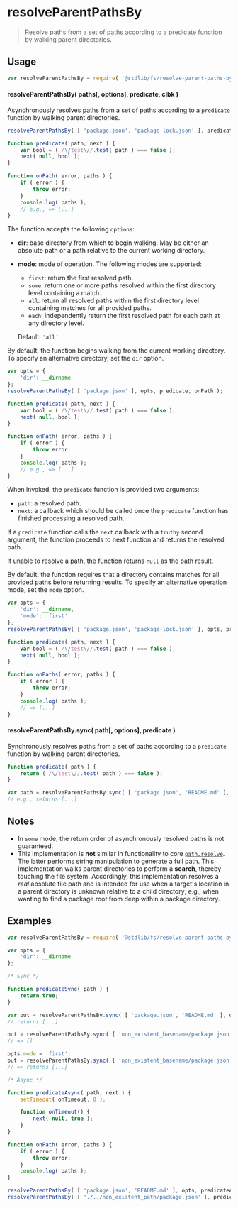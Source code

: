 <!--

@license Apache-2.0

Copyright (c) 2021 The Stdlib Authors.

Licensed under the Apache License, Version 2.0 (the "License");
you may not use this file except in compliance with the License.
You may obtain a copy of the License at

   http://www.apache.org/licenses/LICENSE-2.0

Unless required by applicable law or agreed to in writing, software
distributed under the License is distributed on an "AS IS" BASIS,
WITHOUT WARRANTIES OR CONDITIONS OF ANY KIND, either express or implied.
See the License for the specific language governing permissions and
limitations under the License.

-->

# resolveParentPathsBy

> Resolve paths from a set of paths according to a predicate function by walking parent directories.

<section class="usage">

## Usage

```javascript
var resolveParentPathsBy = require( '@stdlib/fs/resolve-parent-paths-by' );
```

<a name="resolve-parent-paths-by"></a>

#### resolveParentPathsBy( paths\[, options], predicate, clbk )

Asynchronously resolves paths from a set of paths according to a `predicate` function by walking parent directories.

```javascript
resolveParentPathsBy( [ 'package.json', 'package-lock.json' ], predicate, onPath );

function predicate( path, next ) {
    var bool = ( /\/test\//.test( path ) === false );
    next( null, bool );
}

function onPath( error, paths ) {
    if ( error ) {
        throw error;
    }
    console.log( paths );
    // e.g., => [...]
}
```

The function accepts the following `options`:

-   **dir**: base directory from which to begin walking. May be either an absolute path or a path relative to the current working directory.

-   **mode**: mode of operation. The following modes are supported:

    -   `first`: return the first resolved path.
    -   `some`: return one or more paths resolved within the first directory level containing a match.
    -   `all`: return all resolved paths within the first directory level containing matches for all provided paths.
    -   `each`: independently return the first resolved path for each path at any directory level.
    
    Default: `'all'`.

By default, the function begins walking from the current working directory. To specify an alternative directory, set the `dir` option.

```javascript
var opts = {
    'dir': __dirname
};
resolveParentPathsBy( [ 'package.json' ], opts, predicate, onPath );

function predicate( path, next ) {
    var bool = ( /\/test\//.test( path ) === false );
    next( null, bool );
}

function onPath( error, paths ) {
    if ( error ) {
        throw error;
    }
    console.log( paths );
    // e.g., => [...]
}
```

When invoked, the `predicate` function is provided two arguments:

-   `path`: a resolved path.
-   `next`: a callback which should be called once the `predicate` function has finished processing a resolved path.

If a `predicate` function calls the `next` callback with a `truthy` second argument, the function proceeds to next function and returns the resolved path.

If unable to resolve a path, the function returns `null` as the path result.

By default, the function requires that a directory contains matches for all provided paths before returning results. To specify an alternative operation mode, set the `mode` option.

```javascript
var opts = {
    'dir': __dirname,
    'mode': 'first'
};
resolveParentPathsBy( [ 'package.json', 'package-lock.json' ], opts, predicate, onPaths );

function predicate( path, next ) {
    var bool = ( /\/test\//.test( path ) === false );
    next( null, bool );
}

function onPaths( error, paths ) {
    if ( error ) {
        throw error;
    }
    console.log( paths );
    // => [...]
}
```

#### resolveParentPathsBy.sync( path\[, options], predicate )

Synchronously resolves paths from a set of paths according to a `predicate` function by walking parent directories.

```javascript
function predicate( path ) {
    return ( /\/test\//.test( path ) === false );
}

var path = resolveParentPathsBy.sync( [ 'package.json', 'README.md' ], predicate );
// e.g., returns [...]
```

</section>

<!-- /.usage -->

<section class="notes">

## Notes

-   In `some` mode, the return order of asynchronously resolved paths is not guaranteed.
-   This implementation is **not** similar in functionality to core [`path.resolve`][node-core-path-resolve]. The latter performs string manipulation to generate a full path. This implementation walks parent directories to perform a **search**, thereby touching the file system. Accordingly, this implementation resolves a _real_ absolute file path and is intended for use when a target's location in a parent directory is unknown relative to a child directory; e.g., when wanting to find a package root from deep within a package directory.

</section>

<!-- /.notes -->

<section class="examples">

## Examples

<!-- eslint no-undef: "error" -->

<!-- eslint-disable stdlib/no-dynamic-require -->

```javascript
var resolveParentPathsBy = require( '@stdlib/fs/resolve-parent-paths-by' );

var opts = {
    'dir': __dirname
};

/* Sync */

function predicateSync( path ) {
    return true;
}

var out = resolveParentPathsBy.sync( [ 'package.json', 'README.md' ], opts, predicateSync );
// returns [...]

out = resolveParentPathsBy.sync( [ 'non_existent_basename/package.json' ], opts, predicateSync );
// => []

opts.mode = 'first';
out = resolveParentPathsBy.sync( [ 'non_existent_basename/package.json', 'package.json' ], opts, predicateSync );
// => returns [...]

/* Async */

function predicateAsync( path, next ) {
    setTimeout( onTimeout, 0 );

    function onTimeout() {
        next( null, true );
    }
}

function onPath( error, paths ) {
    if ( error ) {
        throw error;
    }
    console.log( paths );
}

resolveParentPathsBy( [ 'package.json', 'README.md' ], opts, predicateAsync, onPath );
resolveParentPathsBy( [ './../non_existent_path/package.json' ], predicateAsync, onPath );
```

</section>

<!-- /.examples -->

<!-- Section for related `stdlib` packages. Do not manually edit this section, as it is automatically populated. -->

<section class="related">

</section>

<!-- /.related -->

<!-- Section for all links. Make sure to keep an empty line after the `section` element and another before the `/section` close. -->

<section class="links">

[node-core-path-resolve]: https://nodejs.org/api/path.html#path_path_resolve_paths

<!-- </related-links> -->

</section>

<!-- /.links -->
